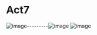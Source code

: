 # Act7
![image](https://github.com/user-attachments/assets/22723a94-69fa-4d17-bb20-b31dc2b973a4)---------![image](https://github.com/user-attachments/assets/25ee7721-2d84-4e3b-a77c-8d911008b096)
![image](https://github.com/user-attachments/assets/b7fea8f3-df69-48d0-9157-ed189ade2b9f)
